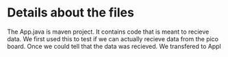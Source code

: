 # Details about the files

The App.java is maven project. It contains code that is meant to recieve data. We first used this to test if we can actually recieve data from the pico board. Once we could tell that the data was recieved. We transfered to Appl
